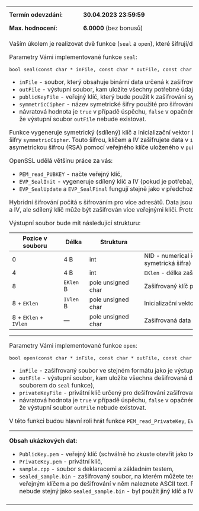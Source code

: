 <table id="maintable">
<colgroup>
<col width="200"><col> <col width="130"></colgroup><tbody><tr><td><b>Termín odevzdání:</b></td><td><b>30.04.2023 23:59:59</b></td><td id="countdown">1600155.221 sec</td></tr><tr><td><b>Max. hodnocení:</b></td><td colspan="2"><b>6.0000</b> (bez bonusů)</td></tr><tr><td colspan="3">


<p>Vaším úkolem je realizovat dvě funkce (<code>seal</code> a <code>open</code>), které šifrují/dešifrují data pomocí hybridního šifrování.</p><p>Parametry Vámi implementované funkce <code>seal</code>:</p><pre>bool seal(const char * inFile, const char * outFile, const char * publicKeyFile, const char * symmetricCipher)
</pre><ul><li><code>inFile</code> - soubor, který obsahuje binární data určená k zašifrování,</li><li><code>outFile</code> - výstupní soubor, kam uložíte všechny potřebné údaje k dešifrování,</li><li><code>publicKeyFile</code> - veřejný klíč, který bude použit k zašifrování symetrického klíče,</li><li><code>symmetricCipher</code> - název symetrické šifry použité pro šifrování,</li><li>návratová hodnota je <code>true</code> v případě úspěchu, <code>false</code> v opačném případě. Pokud funkce selže, musíte zaručit, že výstupní soubor <code>outFile</code> nebude existovat.</li></ul><p>Funkce vygeneruje symetrický (sdílený) klíč a inicializační vektor (dále IV), který bude vstupem do symetrické šifry <code>symmetricCipher</code>. Touto šifrou, klíčem a IV zašifrujete data v <code>inFile</code>. Klíč k symetrické šifře zašifrujete asymetrickou šifrou (RSA) pomocí veřejného klíče uloženého v <code>publicKeyFile</code>.</p><p>OpenSSL udělá většinu práce za vás:</p><ul><li><code>PEM_read_PUBKEY</code> - načte veřejný klíč,</li><li><code>EVP_SealInit</code> - vygeneruje sdílený klíč a IV (pokud je potřeba), zašifruje sdílený klíč a nastaví kontext,</li><li><code>EVP_SealUpdate</code> a <code>EVP_SealFinal</code> fungují stejně jako v předchozích úkolech.</li></ul><p>Hybridní šifrování počítá s šifrováním pro více adresátů. Data jsou zašifrována jen jednou, jedním sdíleným klíčem a IV, ale sdílený klíč může být zašifrován více veřejnými klíči. Proto funkce přijímá pole veřejných klíčů.</p><p>Výstupní soubor bude mít následující strukturu:</p><table id="headerFileTable"><thead><tr><th>Pozice v souboru</th><th>Délka</th><th>Struktura</th><th>Popis</th></tr></thead><tbody><tr><td>0</td><td>4 B</td><td>int</td><td>NID - numerical identifier for an OpenSSL cipher. (Použitá symetrická šifra)</td></tr><tr><td>4</td><td>4 B</td><td>int</td><td><code>EKlen</code> - délka zašifrovaného klíče</td></tr><tr><td>8</td><td><code>EKlen</code> B</td><td>pole unsigned char</td><td>Zašifrovaný klíč pomocí RSA</td></tr><tr><td>8 + <code>EKlen</code></td><td><code>IVlen</code> B</td><td>pole unsigned char</td><td>Inicializační vektor (pokud je potřeba)</td></tr><tr><td>8 + <code>EKlen</code> + <code>IVlen</code></td><td>—</td><td>pole unsigned char</td><td>Zašifrovaná data</td></tr></tbody></table><hr><p>Parametry Vámi implementované funkce <code>open</code>:</p><pre>bool open(const char * inFile, const char * outFile, const char * privateKeyFile)
</pre><ul><li><code>inFile</code> - zašifrovaný soubor ve stejném formátu jako je výstupní soubor z funkce <code>seal</code>,</li><li><code>outFile</code> - výstupní soubor, kam uložíte všechna dešifrovaná data (je očekávána binární shoda se vstupním souborem do <code>seal</code> funkce),</li><li><code>privateKeyFile</code> - privátní klíč určený pro dešifrování zašifrovaného klíče,</li><li>návratová hodnota je <code>true</code> v případě úspěchu, <code>false</code> v opačném případě. Pokud funkce selže, musíte zaručit, že výstupní soubor <code>outFile</code> nebude existovat.</li></ul><p>V této funkci budou hlavní roli hrát funkce <code>PEM_read_PrivateKey</code>, <code>EVP_OpenInit</code>, <code>EVP_OpenUpdate</code> a <code>EVP_OpenFinal</code>.</p><hr><p><strong>Obsah ukázkových dat:</strong></p><ul><li><code>PublicKey.pem</code> - veřejný klíč (schválně ho zkuste otevřit jako txt),</li><li><code>PrivateKey.pem</code> - privátní klíč,</li><li><code>sample.cpp</code> - soubor s deklaracemi a základním testem,</li><li><code>sealed_sample.bin</code> - zašifrovaný soubor, na kterém můžete testovat dešifrování. Byl zašifrován přiloženým veřejným klíčem a po dešifrování v něm naleznete ASCII text. Pokud zašifrujete stejná data, pak soubor nebude stejný jako <code>sealed_sample.bin</code> - byl použit jiný klíč a IV.</li></ul></tr><tr><td colspan="2"></tbody></table>